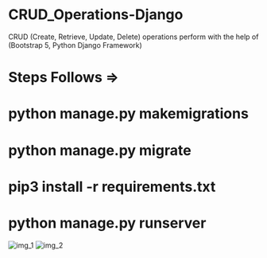 # CRUD_Operations-Django

CRUD (Create, Retrieve, Update, Delete) operations perform with the help of (Bootstrap 5, Python Django Framework)

# Steps Follows =>


# python manage.py makemigrations
# python manage.py migrate
# pip3 install -r requirements.txt
# python manage.py runserver

![img_1](https://user-images.githubusercontent.com/82982529/212161820-aa5d7d0c-ea2e-479c-b6b0-d4e06991197b.png)
![img_2](https://user-images.githubusercontent.com/82982529/212161838-b2828453-462a-4d81-903e-c5d95db4539e.png)
